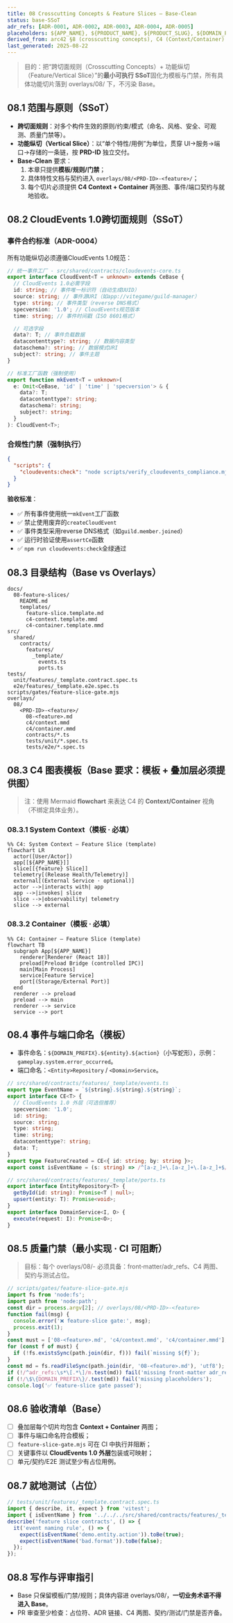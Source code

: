 ```yaml
---
title: 08 Crosscutting Concepts & Feature Slices — Base‑Clean
status: base-SSoT
adr_refs: [ADR-0001, ADR-0002, ADR-0003, ADR-0004, ADR-0005]
placeholders: ${APP_NAME}, ${PRODUCT_NAME}, ${PRODUCT_SLUG}, ${DOMAIN_PREFIX}, ${ENV}, ${RELEASE_PREFIX}, ${SENTRY_ORG}, ${SENTRY_PROJECT}
derived_from: arc42 §8 (crosscutting concepts), C4 (Context/Container) minimal
last_generated: 2025-08-22
---
```


> 目的：把“跨切面规则（Crosscutting Concepts）+ 功能纵切（Feature/Vertical Slice）”的**最小可执行 SSoT**固化为模板与门禁，所有具体功能切片落到 overlays/08/ 下，不污染 Base。

## 08.1 范围与原则（SSoT）

- **跨切面规则**：对多个构件生效的原则/约束/模式（命名、风格、安全、可观测、质量门禁等）。
- **功能纵切（Vertical Slice）**：以“单个特性/用例”为单位，贯穿 UI→服务→端口→存储的一条链，按 **PRD-ID** 独立交付。
- **Base‑Clean** 要求：
  1. 本章只提供**模板/规则/门禁**；
  2. 具体特性文档与契约进入 `overlays/08/<PRD-ID>-<feature>/`；
  3. 每个切片必须提供 **C4 Context + Container** 两张图、事件/端口契约与就地验收。

## 08.2 CloudEvents 1.0跨切面规则（SSoT）

### 事件合约标准（ADR-0004）

所有功能纵切必须遵循CloudEvents 1.0规范：

```typescript
// 统一事件工厂 - src/shared/contracts/cloudevents-core.ts
export interface CloudEvent<T = unknown> extends CeBase {
  // CloudEvents 1.0必需字段
  id: string; // 事件唯一标识符（自动生成UUID）
  source: string; // 事件源URI（如app://vitegame/guild-manager）
  type: string; // 事件类型（reverse DNS格式）
  specversion: '1.0'; // CloudEvents规范版本
  time: string; // 事件时间戳（ISO 8601格式）

  // 可选字段
  data?: T; // 事件负载数据
  datacontenttype?: string; // 数据内容类型
  dataschema?: string; // 数据模式URI
  subject?: string; // 事件主题
}

// 标准工厂函数（强制使用）
export function mkEvent<T = unknown>(
  e: Omit<CeBase, 'id' | 'time' | 'specversion'> & {
    data?: T;
    datacontenttype?: string;
    dataschema?: string;
    subject?: string;
  }
): CloudEvent<T>;
```

### 合规性门禁（强制执行）

```json
{
  "scripts": {
    "cloudevents:check": "node scripts/verify_cloudevents_compliance.mjs"
  }
}
```

**验收标准**：

- ✅ 所有事件使用统一`mkEvent`工厂函数
- ✅ 禁止使用废弃的`createCloudEvent`
- ✅ 事件类型采用reverse DNS格式（如`guild.member.joined`）
- ✅ 运行时验证使用`assertCe`函数
- ✅ `npm run cloudevents:check`全绿通过

## 08.3 目录结构（Base vs Overlays）

```
docs/
  08-feature-slices/
    README.md
    templates/
      feature-slice.template.md
      c4-context.template.mmd
      c4-container.template.mmd
src/
  shared/
    contracts/
      features/
        _template/
          events.ts
          ports.ts
tests/
  unit/features/_template.contract.spec.ts
  e2e/features/_template.e2e.spec.ts
scripts/gates/feature-slice-gate.mjs
overlays/
  08/
    <PRD-ID>-<feature>/
      08-<feature>.md
      c4/context.mmd
      c4/container.mmd
      contracts/*.ts
      tests/unit/*.spec.ts
      tests/e2e/*.spec.ts
```

## 08.3 C4 图表模板（Base 要求：模板 + 叠加层必须提供图）

> 注：使用 Mermaid **flowchart** 来表达 C4 的 **Context/Container** 视角（不绑定具体业务）。

### 08.3.1 System Context（模板 · 必填）

```mermaid
%% C4: System Context — Feature Slice (template)
flowchart LR
  actor([User/Actor])
  app[[${APP_NAME}]]
  slice[[{feature} Slice]]
  telemetry[(Release Health/Telemetry)]
  external[(External Service · optional)]
  actor -->|interacts with| app
  app -->|invokes| slice
  slice -->|observability| telemetry
  slice --> external
```

### 08.3.2 Container（模板 · 必填）

```mermaid
%% C4: Container — Feature Slice (template)
flowchart TB
  subgraph App[${APP_NAME}]
    renderer[Renderer (React 18)]
    preload[Preload Bridge (controlled IPC)]
    main[Main Process]
    service[Feature Service]
    port[(Storage/External Port)]
  end
  renderer --> preload
  preload --> main
  renderer --> service
  service --> port
```

## 08.4 事件与端口命名（模板）

- 事件命名：`${DOMAIN_PREFIX}.${entity}.${action}`（小写蛇形），示例：`gameplay.system.error_occurred`。
- 端口命名：`<Entity>Repository` / `<Domain>Service`。

```ts
// src/shared/contracts/features/_template/events.ts
export type EventName = `${string}.${string}.${string}`;
export interface CE<T> {
  // CloudEvents 1.0 外层（可选但推荐）
  specversion: '1.0';
  id: string;
  source: string;
  type: string;
  time: string;
  datacontenttype?: string;
  data: T;
}
export type FeatureCreated = CE<{ id: string; by: string }>;
export const isEventName = (s: string) => /^[a-z_]+\.[a-z_]+\.[a-z_]+$/.test(s);
```

```ts
// src/shared/contracts/features/_template/ports.ts
export interface EntityRepository<T> {
  getById(id: string): Promise<T | null>;
  upsert(entity: T): Promise<void>;
}
export interface DomainService<I, O> {
  execute(request: I): Promise<O>;
}
```

## 08.5 质量门禁（最小实现 · CI 可阻断）

> 目标：每个 overlays/08/<PRD-ID>-<feature> 必须具备：front‑matter/adr_refs、C4 两图、契约与测试占位。

```js
// scripts/gates/feature-slice-gate.mjs
import fs from 'node:fs';
import path from 'node:path';
const dir = process.argv[2]; // overlays/08/<PRD-ID>-<feature>
function fail(msg) {
  console.error('❌ feature-slice gate:', msg);
  process.exit(1);
}
const must = ['08-<feature>.md', 'c4/context.mmd', 'c4/container.mmd'];
for (const f of must) {
  if (!fs.existsSync(path.join(dir, f))) fail(`missing ${f}`);
}
const md = fs.readFileSync(path.join(dir, '08-<feature>.md'), 'utf8');
if (!/^adr_refs:\s*\[.*\]/m.test(md)) fail('missing front-matter adr_refs');
if (!/\$\{DOMAIN_PREFIX\}/.test(md)) fail('missing placeholders');
console.log('✅ feature-slice gate passed');
```

## 08.6 验收清单（Base）

- [ ] 叠加层每个切片均包含 **Context + Container** 两图；
- [ ] 事件与端口命名符合模板；
- [ ] `feature-slice-gate.mjs` 可在 CI 中执行并阻断；
- [ ] 关键事件以 **CloudEvents 1.0 外层**包装或可映射；
- [ ] 单元/契约/E2E 测试至少有占位用例。

## 08.7 就地测试（占位）

```ts
// tests/unit/features/_template.contract.spec.ts
import { describe, it, expect } from 'vitest';
import { isEventName } from '../../../src/shared/contracts/features/_template/events';
describe('feature slice contracts', () => {
  it('event naming rule', () => {
    expect(isEventName('demo.entity.action')).toBe(true);
    expect(isEventName('bad.format')).toBe(false);
  });
});
```

## 08.8 写作与评审指引

- Base 只保留模板/门禁/规则；具体内容进 overlays/08/，**一切业务术语不得进入 Base**。
- PR 审查至少检查：占位符、ADR 链接、C4 两图、契约/测试/门禁是否齐备。

